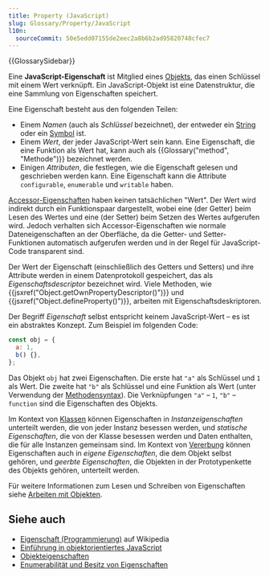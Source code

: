 ```yaml
---
title: Property (JavaScript)
slug: Glossary/Property/JavaScript
l10n:
  sourceCommit: 50e5edd07155de2eec2a8b6b2ad95820748cfec7
---
```


{{GlossarySidebar}}

Eine **JavaScript-Eigenschaft** ist Mitglied eines [Objekts](/de/docs/Web/JavaScript/Data_structures#objects), das einen Schlüssel mit einem Wert verknüpft. Ein JavaScript-Objekt ist eine Datenstruktur, die eine Sammlung von Eigenschaften speichert.

Eine Eigenschaft besteht aus den folgenden Teilen:

- Einem _Namen_ (auch als _Schlüssel_ bezeichnet), der entweder ein [String](/de/docs/Web/JavaScript/Reference/Global_Objects/String) oder ein [Symbol](/de/docs/Web/JavaScript/Reference/Global_Objects/Symbol) ist.
- Einem _Wert_, der jeder JavaScript-Wert sein kann. Eine Eigenschaft, die eine Funktion als Wert hat, kann auch als {{Glossary("method", "Methode")}} bezeichnet werden.
- Einigen _Attributen_, die festlegen, wie die Eigenschaft gelesen und geschrieben werden kann. Eine Eigenschaft kann die Attribute `configurable`, `enumerable` und `writable` haben.

[Accessor-Eigenschaften](/de/docs/Web/JavaScript/Data_structures#accessor_property) haben keinen tatsächlichen "Wert". Der Wert wird indirekt durch ein Funktionspaar dargestellt, wobei eine (der Getter) beim Lesen des Wertes und eine (der Setter) beim Setzen des Wertes aufgerufen wird. Jedoch verhalten sich Accessor-Eigenschaften wie normale Dateneigenschaften an der Oberfläche, da die Getter- und Setter-Funktionen automatisch aufgerufen werden und in der Regel für JavaScript-Code transparent sind.

Der Wert der Eigenschaft (einschließlich des Getters und Setters) und ihre Attribute werden in einem Datenprotokoll gespeichert, das als _Eigenschaftsdescriptor_ bezeichnet wird. Viele Methoden, wie {{jsxref("Object.getOwnPropertyDescriptor()")}} und {{jsxref("Object.defineProperty()")}}, arbeiten mit Eigenschaftsdeskriptoren.

Der Begriff _Eigenschaft_ selbst entspricht keinem JavaScript-Wert – es ist ein abstraktes Konzept. Zum Beispiel im folgenden Code:

```js
const obj = {
  a: 1,
  b() {},
};
```

Das Objekt `obj` hat zwei Eigenschaften. Die erste hat `"a"` als Schlüssel und `1` als Wert. Die zweite hat `"b"` als Schlüssel und eine Funktion als Wert (unter Verwendung der [Methodensyntax](/de/docs/Web/JavaScript/Reference/Functions/Method_definitions)). Die Verknüpfungen `"a"` – `1`, `"b"` – `function` sind die Eigenschaften des Objekts.

Im Kontext von [Klassen](/de/docs/Web/JavaScript/Reference/Classes) können Eigenschaften in _Instanzeigenschaften_ unterteilt werden, die von jeder Instanz besessen werden, und _statische Eigenschaften_, die von der Klasse besessen werden und Daten enthalten, die für alle Instanzen gemeinsam sind. Im Kontext von [Vererbung](/de/docs/Web/JavaScript/Inheritance_and_the_prototype_chain) können Eigenschaften auch in _eigene Eigenschaften_, die dem Objekt selbst gehören, und _geerbte Eigenschaften_, die Objekten in der Prototypenkette des Objekts gehören, unterteilt werden.

Für weitere Informationen zum Lesen und Schreiben von Eigenschaften siehe [Arbeiten mit Objekten](/de/docs/Web/JavaScript/Guide/Working_with_objects).

## Siehe auch

- [Eigenschaft (Programmierung)](<https://en.wikipedia.org/wiki/Property_(programming)>) auf Wikipedia
- [Einführung in objektorientiertes JavaScript](/de/docs/Learn/JavaScript/Objects)
- [Objekteigenschaften](/de/docs/Web/JavaScript/Data_structures#properties)
- [Enumerabilität und Besitz von Eigenschaften](/de/docs/Web/JavaScript/Enumerability_and_ownership_of_properties)
